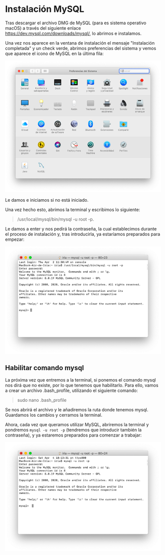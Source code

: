 # Instalación MySQL

Tras descargar el archivo DMG de MySQL (para es sistema operativo macOS) a través del siguiente enlace https://dev.mysql.com/downloads/mysql/, lo abrimos e instalamos.

Una vez nos aparece en la ventana de instalación el mensaje "Instalación completada" y un check verde, abrimos preferencias del sistema y vemos que aparece el icono de MySQL en la última fila:

![Logo MySQL](https://github.com/iriagonzalez25/Bases-de-datos-2/blob/master/Fotos/logo.png)

Le damos e iniciamos si no está iniciado. 

Una vez hecho esto, abrimos la terminal y escribimos lo siguiente: 

>/usr/local/mysql/bin/mysql -u root -p.

Le damos a enter y nos pedirá la contraseña, la cual establecimos durante el proceso de instalación y, tras introducirla, ya estaríamos preparados para empezar:

![Foto final](https://github.com/iriagonzalez25/Bases-de-datos-2/blob/master/Fotos/comando%20final.png) 


## Habilitar comando mysql

La próxima vez que entremos a la terminal, si ponemos el comando mysql nos dirá que no existe, por lo que tenemos que habilitarlo. Para ello, vamos a crear un archivo .bash_profile, utilizando el siguiente comando:

>sudo nano .bash_profile

Se nos abrirá el archivo y le añadiremos la ruta donde tenemos mysql. Guardamos los cambios y cerramos la terminal. 

Ahora, cada vez que queramos utilizar MySQL, abriremos la terminal y pondremos `mysql -u root -p` (tendremos que introducir también la contraseña), y ya estaremos preparados para comenzar a trabajar:

![Comando mysql habilitado](https://github.com/iriagonzalez25/Bases-de-datos-2/blob/master/Fotos/comando%20hablitado.png)
